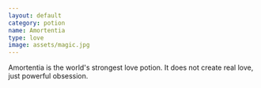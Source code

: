 ```yaml
---
layout: default
category: potion
name: Amortentia
type: love
image: assets/magic.jpg
---
```


Amortentia is the world's strongest love potion.
It does not create real love, just powerful obsession.